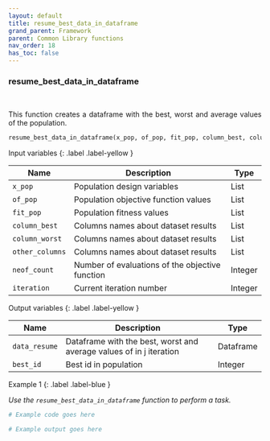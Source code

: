 ```yaml
---
layout: default
title: resume_best_data_in_dataframe
grand_parent: Framework
parent: Common Library functions
nav_order: 18
has_toc: false
---
```


<h3>resume_best_data_in_dataframe</h3>

<br>

<p align = "justify">
    This function creates a dataframe with the best, worst and average values of the population.
</p>

```python
resume_best_data_in_dataframe(x_pop, of_pop, fit_pop, column_best, column_worst, other_columns, neof_count, iteration)
```

Input variables
{: .label .label-yellow }

<table style = "width:100%">
    <thead>
      <tr>
        <th>Name</th>
        <th>Description</th>
        <th>Type</th>
      </tr>
    </thead>
    <tr>
        <td><code>x_pop</code></td>
        <td>Population design variables</td>
        <td>List</td>
    </tr>
    <tr>
        <td><code>of_pop</code></td>
        <td>Population objective function values</td>
        <td>List</td>
    </tr>
    <tr>
        <td><code>fit_pop</code></td>
        <td>Population fitness values</td>
        <td>List</td>
    </tr>
    <tr>
        <td><code>column_best</code></td>
        <td>Columns names about dataset results</td>
        <td>List</td>
    </tr>
    <tr>
        <td><code>column_worst</code></td>
        <td>Columns names about dataset results</td>
        <td>List</td>
    </tr>
    <tr>
        <td><code>other_columns</code></td>
        <td>Columns names about dataset results</td>
        <td>List</td>
    </tr>
    <tr>
        <td><code>neof_count</code></td>
        <td>Number of evaluations of the objective function</td>
        <td>Integer</td>
    </tr>
    <tr>
        <td><code>iteration</code></td>
        <td>Current iteration number</td>
        <td>Integer</td>
    </tr>
</table>

Output variables
{: .label .label-yellow }

<table style = "width:100%">
    <thead>
      <tr>
        <th>Name</th>
        <th>Description</th>
        <th>Type</th>
      </tr>
    </thead>
    <tr>
        <td><code>data_resume</code></td>
        <td>Dataframe with the best, worst and average values of in j iteration</td>
        <td>Dataframe</td>
    </tr>
    <tr>
        <td><code>best_id</code></td>
        <td>Best id in population</td>
        <td>Integer</td>
    </tr>
</table>

Example 1
{: .label .label-blue }

<p align = "justify">
    <i>
        Use the <code>resume_best_data_in_dataframe</code> function to perform a task.
    </i>
</p>

```python
# Example code goes here
```

```bash
# Example output goes here
```

